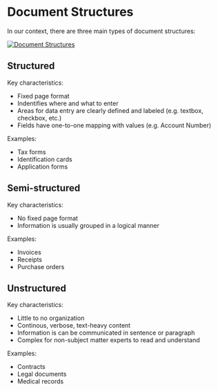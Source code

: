 # Document Structures

In our context, there are three main types of document structures:

<a href="https://horvay.dev/document-understanding-ebook/img/documentstructures/documentstructures.png" target="_blank"><img alt="Document Structures" src="https://horvay.dev/document-understanding-ebook/img/documentstructures/documentstructures.png"></img></a>

## Structured
Key characteristics:
* Fixed page format
* Indentifies where and what to enter
* Areas for data entry are clearly defined and labeled (e.g. textbox, checkbox, etc.)
* Fields have one-to-one mapping with values (e.g. Account Number)

Examples:
* Tax forms
* Identification cards
* Application forms

## Semi-structured
Key characteristics:
* No fixed page format
* Information is usually grouped in a logical manner

Examples:
* Invoices
* Receipts
* Purchase orders

## Unstructured
Key characteristics:
* Little to no organization
* Continous, verbose, text-heavy content
* Information is can be communicated in sentence or paragraph
* Complex for non-subject matter experts to read and understand

Examples:
* Contracts
* Legal documents
* Medical records
